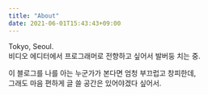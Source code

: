 ```yaml
---
title: "About"
date: 2021-06-01T15:43:43+09:00
---
```

Tokyo, Seoul.  
비디오 에디터에서 프로그래머로 전향하고 싶어서 발버둥 치는 중.

이 블로그를 나를 아는 누군가가 본다면 엄청 부끄럽고 창피한데,  
그래도 마음 편하게 글 쓸 공간은 있어야겠다 싶어서.
